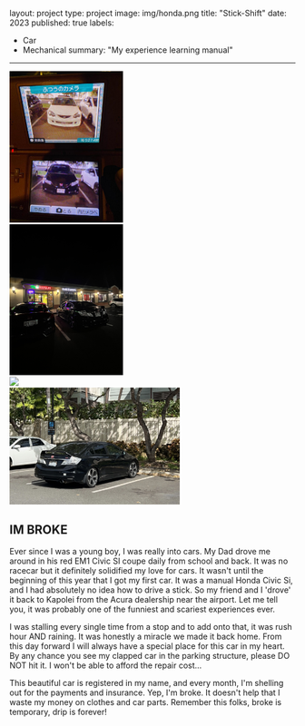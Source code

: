 layout: project
type: project
image: img/honda.png
title: "Stick-Shift"
date: 2023
published: true
labels:
  - Car
  - Mechanical
summary: "My experience learning manual"
---

<div class="container">
  <div class="row text-center p-4">
    <div class="col-md-3">
      <img width="200px" src="../img/si1.JPG" class="img-thumbnail">
    </div>
    <div class="col-md-3">
      <img width="200px" src="../img/si2.jpg" class="img-thumbnail">
    </div>
    <div class="col-md-3">
      <img width="300px" src="../img/si3.jpg" class="img-thumbnail">
    </div>
    <div class="col-md-3">
      <img width="300px" src="../img/si4.jpg" class="img-thumbnail">
    </div>
  </div>
</div>

## IM BROKE

Ever since I was a young boy, I was really into cars. My Dad drove me around in his red EM1 Civic SI coupe daily from school and back. It was no racecar but it definitely solidified my love for cars. It wasn't until the beginning of this year that I got my first car. It was a manual Honda Civic Si, and I had absolutely no idea how to drive a stick. So my friend and I 'drove' it back to Kapolei from the Acura dealership near the airport. Let me tell you, it was probably one of the funniest and scariest experiences ever. 

I was stalling every single time from a stop and to add onto that, it was rush hour AND raining. It was honestly a miracle we made it back home. From this day forward I will always have a special place for this car in my heart. By any chance you see my clapped car in the parking structure, please DO NOT hit it. I won't be able to afford the repair cost...

This beautiful car is registered in my name, and every month, I'm shelling out for the payments and insurance. Yep, I'm broke. It doesn't help that I waste my money on clothes and car parts. Remember this folks, broke is temporary, drip is forever!
